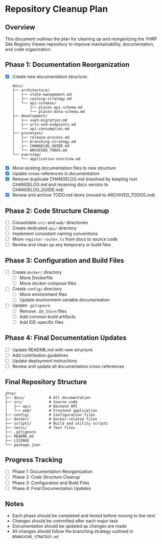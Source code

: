 # Repository Cleanup Plan

## Overview

This document outlines the plan for cleaning up and reorganizing the YHRP Site Registry Viewer repository to improve maintainability, documentation, and code organization.

## Phase 1: Documentation Reorganization

- [x] Create new documentation structure:
  ```
  docs/
  ├── architecture/
  │   ├── state-management.md
  │   ├── caching-strategy.md
  │   └── api-schemas/
  │       ├── places-api-schema.md
  │       └── places-data-schema.md
  ├── development/
  │   ├── vue3-migration.md
  │   ├── urls-and-endpoints.md
  │   └── api-consumption.md
  ├── processes/
  │   ├── release-process.md
  │   ├── branching-strategy.md
  │   ├── CHANGELOG_GUIDE.md
  │   └── ARCHIVED_TODOS.md
  └── overview/
      └── application-overview.md
  ```
- [x] Move existing documentation files to new structure
- [x] Update cross-references in documentation
- [x] Remove duplicate CHANGELOG.md (resolved by keeping root CHANGELOG.md and renaming docs version to CHANGELOG_GUIDE.md)
- [x] Review and archive TODO.md items (moved to ARCHIVED_TODOS.md)

## Phase 2: Code Structure Cleanup

- [ ] Consolidate `src/` and `web/` directories
- [ ] Create dedicated `api/` directory
- [ ] Implement consistent naming conventions
- [ ] Move `register-router.ts` from docs to source code
- [ ] Review and clean up any temporary or build files

## Phase 3: Configuration and Build Files

- [ ] Create `docker/` directory
  - [ ] Move Dockerfile
  - [ ] Move docker-compose files
- [ ] Create `config/` directory
  - [ ] Move environment files
  - [ ] Update environment variable documentation
- [ ] Update `.gitignore`
  - [ ] Remove `.DS_Store` files
  - [ ] Add common build artifacts
  - [ ] Add IDE-specific files

## Phase 4: Final Documentation Updates

- [ ] Update README.md with new structure
- [ ] Add contribution guidelines
- [ ] Update deployment instructions
- [ ] Review and update all documentation cross-references

## Final Repository Structure

```
yhrp/
├── docs/           # All documentation
├── src/            # Source code
│   ├── api/        # Backend API
│   └── web/        # Frontend application
├── config/         # Configuration files
├── docker/         # Docker-related files
├── scripts/        # Build and utility scripts
├── tests/          # Test files
├── .gitignore
├── README.md
├── LICENSE
└── package.json
```

## Progress Tracking

- [ ] Phase 1: Documentation Reorganization
- [ ] Phase 2: Code Structure Cleanup
- [ ] Phase 3: Configuration and Build Files
- [ ] Phase 4: Final Documentation Updates

## Notes

- Each phase should be completed and tested before moving to the next
- Changes should be committed after each major task
- Documentation should be updated as changes are made
- All changes should follow the branching strategy outlined in `BRANCHING_STRATEGY.md`
